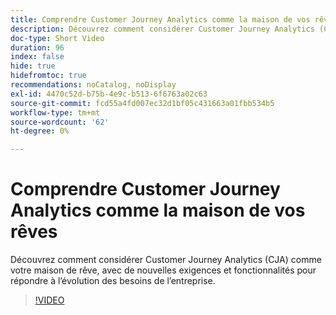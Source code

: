 ```yaml
---
title: Comprendre Customer Journey Analytics comme la maison de vos rêves
description: Découvrez comment considérer Customer Journey Analytics (CJA) comme votre maison de rêve, avec de nouvelles exigences et fonctionnalités pour répondre à l’évolution des besoins de l’entreprise.
doc-type: Short Video
duration: 96
index: false
hide: true
hidefromtoc: true
recommendations: noCatalog, noDisplay
exl-id: 4470c52d-b75b-4e9c-b513-6f6763a02c63
source-git-commit: fcd55a4fd007ec32d1bf05c431663a01fbb534b5
workflow-type: tm+mt
source-wordcount: '62'
ht-degree: 0%

---
```


# Comprendre Customer Journey Analytics comme la maison de vos rêves

Découvrez comment considérer Customer Journey Analytics (CJA) comme votre maison de rêve, avec de nouvelles exigences et fonctionnalités pour répondre à l’évolution des besoins de l’entreprise.

<!-- 62_S113_3442460_95_understanding-customer-journey-analytics-as-your-dream-home -->
>[!VIDEO](https://video.tv.adobe.com/v/3462970/?learn=on&enablevpops=true&captions=fre_fr)
